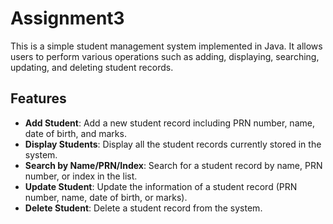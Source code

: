# Assignment3

This is a simple student management system implemented in Java. It allows users to perform various operations such as adding, displaying, searching, updating, and deleting student records.

## Features

- **Add Student**: Add a new student record including PRN number, name, date of birth, and marks.
- **Display Students**: Display all the student records currently stored in the system.
- **Search by Name/PRN/Index**: Search for a student record by name, PRN number, or index in the list.
- **Update Student**: Update the information of a student record (PRN number, name, date of birth, or marks).
- **Delete Student**: Delete a student record from the system.
